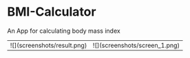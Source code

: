 # BMI-Calculator

An App for calculating body mass index

<table>
  <tr>
    <td>
      ![](screenshots/result.png)
    </td>
    <td>
     ![](screenshots/screen_1.png)
    </td>
   </tr>
</table>
